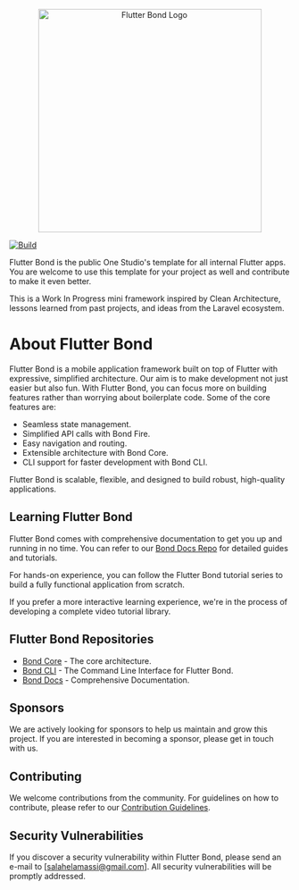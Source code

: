 <p align="center"><a href="https://laravel.com" target="_blank"><img src="https://raw.githubusercontent.com/onestudio-co/flutter-bond/5e75d3b52e12536478dc9b40455299f3f4e5c9cc/assets/images/app_logo.svg" width="400" alt="Flutter Bond Logo"></a></p>

[![Build](https://github.com/onestudio-co/flutter-bond/actions/workflows/build.yml/badge.svg)](https://github.com/onestudio-co/flutter-bond/actions/workflows/build.yml)

Flutter Bond is the public One Studio's template for all internal Flutter apps. You are welcome to use this template for your project as well and contribute to make it even better.

This is a Work In Progress mini framework inspired by Clean Architecture, lessons learned from past projects, and ideas from the Laravel ecosystem.


# About Flutter Bond

Flutter Bond is a mobile application framework built on top of Flutter with expressive, simplified architecture. Our aim is to make development not just easier but also fun. With Flutter Bond, you can focus more on building features rather than worrying about boilerplate code. Some of the core features are:

- Seamless state management.
- Simplified API calls with Bond Fire.
- Easy navigation and routing.
- Extensible architecture with Bond Core.
- CLI support for faster development with Bond CLI.

Flutter Bond is scalable, flexible, and designed to build robust, high-quality applications.

## Learning Flutter Bond

Flutter Bond comes with comprehensive documentation to get you up and running in no time. You can refer to our [Bond Docs Repo](https://github.com/onestudio-co/bond-docs) for detailed guides and tutorials.

For hands-on experience, you can follow the Flutter Bond tutorial series to build a fully functional application from scratch.

If you prefer a more interactive learning experience, we're in the process of developing a complete video tutorial library.

## Flutter Bond Repositories
- [Bond Core](https://github.com/onestudio-co/bond-core) - The core architecture.
- [Bond CLI](https://github.com/onestudio-co/bond-cli) - The Command Line Interface for Flutter Bond.
- [Bond Docs](https://github.com/onestudio-co/bond-docs) - Comprehensive Documentation.

## Sponsors

We are actively looking for sponsors to help us maintain and grow this project. If you are interested in becoming a sponsor, please get in touch with us.

## Contributing

We welcome contributions from the community. For guidelines on how to contribute, please refer to our [Contribution Guidelines](https://github.com/onestudio-co/flutter-bond/blob/main/CONTRIBUTING.md).

## Security Vulnerabilities

If you discover a security vulnerability within Flutter Bond, please send an e-mail to [salahelamassi@gmail.com]. All security vulnerabilities will be promptly addressed.
